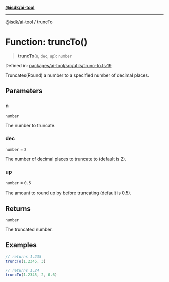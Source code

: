 [**@isdk/ai-tool**](../README.md)

***

[@isdk/ai-tool](../globals.md) / truncTo

# Function: truncTo()

> **truncTo**(`n`, `dec`, `up`): `number`

Defined in: [packages/ai-tool/src/utils/trunc-to.ts:19](https://github.com/isdk/ai-tool.js/blob/7135b3a67072644f21685b76900b7f351401749e/src/utils/trunc-to.ts#L19)

Truncates(Round) a number to a specified number of decimal places.

## Parameters

### n

`number`

The number to truncate.

### dec

`number` = `2`

The number of decimal places to truncate to (default is 2).

### up

`number` = `0.5`

The amount to round up by before truncating (default is 0.5).

## Returns

`number`

The truncated number.

## Examples

```ts
// returns 1.235
truncTo(1.2345, 3)
```

```ts
// returns 1.24
truncTo(1.2345, 2, 0.6)
```
